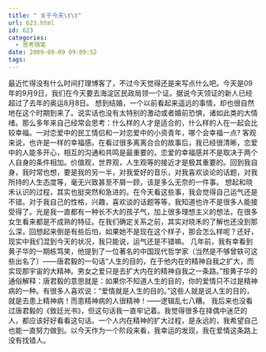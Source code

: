 ```yaml
---
title: " 关于今天\t\t"
url: 623.html
id: 623
categories:
  - 思考随笔
date: 2009-09-09 09:09:52
tags:
---
```


最近忙得没有什么时间打理博客了，不过今天觉得还是来写点什么吧。今天是09年的9月9日，我们在今天要去海淀区民政局领一个证。据说今天领证的新人已经超过了去年的奥运8月8日。 想到结婚，一个以前看起来遥远的事情，却也很自然地在这个时期到来了。说实话也没有太特别的激动或者婚前恐惧，诸如此类的大情绪。那么多年来自己经常会思考：什么样的人才是适合的，什么样的人在一起会比较幸福。一对恋爱中的民工情侣和一对恋爱中的小资青年，哪个会幸福一点? 客观来说，也许是一样的幸福感。在看过很多离离合合的故事后，我已经很清晰，恋爱中的人能多开心，相互的沟通和共鸣是最重要的。恋爱的幸福感并不是取决于两个人自身的条件相加。价值观，世界观，人生观等的接近才是极其重要的。回到我自身，我时常也想，要是我的另一半，对我爱好的音乐，对我喜欢谈论的话题，对我所持的人生态度等，毫无兴致甚至不屑一顾，该是多么无奈的一件事。 想起和晓禾认识的过程，其实也挺突然和急进的。在今天看这些事，我会觉得自己运气还是不错。对于我自己的性格，兴趣，喜欢谈的话题等等，我知道也许不是很多人能接受得了。光是我一直都有一种长不大的孩子气，加上很多理想主义的想法，在很多女生看来都是不成熟的特征。在我们确定关系之前，其实对晓禾的了解也还没到那么深，回想起来倒是有些后怕，如果她不是现在这个样子，那会怎么样呢？还好，现实中我们混到今天的状况，我只能说，运气还是不错嘛。 几年前，我有幸看到黄子华的一期栋笃笑，他提到了一位著名的中国现代哲学家（当然是不够曾轶可这些出名了）——唐君毅的一句话“人生的目的，在于他内在的精神自我之扩大，而实现那宇宙的大精神。男女之爱只是去扩大内在的精神自我之一条路。”按黄子华的通俗解释：唐君毅的意思就是：如果你不知道人生的目的，你的爱情只不过是精神病的一种。有很多人喜欢说：“爱情就是人生的目的。”这些人就是说人生的目的，就是去患上精神病！而患精神病的人很精神！——逻辑乱七八糟。 我后来也没看过唐君毅的《致廷光书》，但这句话我一直牢记着。我觉得很多在择偶中迷茫的人，都应该好好看看这句话。一个人内在精神的扩大过程，是永远的，我希望自己也能一直努力做到。以今天作为一个阶段来看，我幸运的发现，我在爱情这条路上没有找错人。
